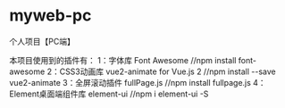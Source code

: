 # myweb-pc
个人项目【PC端】


本项目使用到的插件有：
1：字体库 Font Awesome //npm install font-awesome
2：CSS3动画库 vue2-animate for Vue.js 2 //npm install --save vue2-animate
3：全屏滚动插件 fullPage.js //npm install fullpage.js
4：Element桌面端组件库  element-ui //npm i element-ui -S
